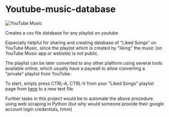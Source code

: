 # Youtube-music-database

![YouTube Music](https://miro.medium.com/max/640/1*WNdC-X1v0VhozKPWcezBDw.jpeg)

Creates a csv file database for any playlist on youtube

Especially helpful for sharing and creating database of "Liked Songs" on YouTube Music, since the playlist which is created by "liking" the music (on YouTube Music app or website) is not public.

The playlist can be later converted to any other platform using several tools available online, which usually have a paywall to allow converting a "private" playlist from YouTube.

To start, simply press CTRL-A, CTRL-V from your "Liked Songs" playlist page from [here](https://music.youtube.com/playlist?list=LM) to a new text file.

Further tasks in this project would be to automate the above procedure using web scraping in Python (but why would someone provide their google account login credentials, hmm)

